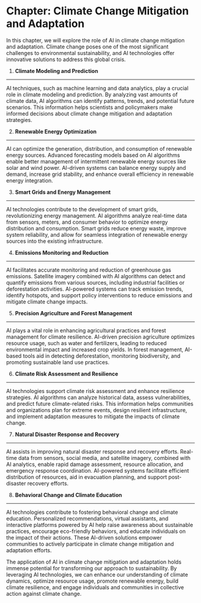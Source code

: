 Chapter: Climate Change Mitigation and Adaptation
=================================================

In this chapter, we will explore the role of AI in climate change mitigation and adaptation. Climate change poses one of the most significant challenges to environmental sustainability, and AI technologies offer innovative solutions to address this global crisis.

1. **Climate Modeling and Prediction**
--------------------------------------

AI techniques, such as machine learning and data analytics, play a crucial role in climate modeling and prediction. By analyzing vast amounts of climate data, AI algorithms can identify patterns, trends, and potential future scenarios. This information helps scientists and policymakers make informed decisions about climate change mitigation and adaptation strategies.

2. **Renewable Energy Optimization**
------------------------------------

AI can optimize the generation, distribution, and consumption of renewable energy sources. Advanced forecasting models based on AI algorithms enable better management of intermittent renewable energy sources like solar and wind power. AI-driven systems can balance energy supply and demand, increase grid stability, and enhance overall efficiency in renewable energy integration.

3. **Smart Grids and Energy Management**
----------------------------------------

AI technologies contribute to the development of smart grids, revolutionizing energy management. AI algorithms analyze real-time data from sensors, meters, and consumer behavior to optimize energy distribution and consumption. Smart grids reduce energy waste, improve system reliability, and allow for seamless integration of renewable energy sources into the existing infrastructure.

4. **Emissions Monitoring and Reduction**
-----------------------------------------

AI facilitates accurate monitoring and reduction of greenhouse gas emissions. Satellite imagery combined with AI algorithms can detect and quantify emissions from various sources, including industrial facilities or deforestation activities. AI-powered systems can track emission trends, identify hotspots, and support policy interventions to reduce emissions and mitigate climate change impacts.

5. **Precision Agriculture and Forest Management**
--------------------------------------------------

AI plays a vital role in enhancing agricultural practices and forest management for climate resilience. AI-driven precision agriculture optimizes resource usage, such as water and fertilizers, leading to reduced environmental impact and increased crop yields. In forest management, AI-based tools aid in detecting deforestation, monitoring biodiversity, and promoting sustainable land use practices.

6. **Climate Risk Assessment and Resilience**
---------------------------------------------

AI technologies support climate risk assessment and enhance resilience strategies. AI algorithms can analyze historical data, assess vulnerabilities, and predict future climate-related risks. This information helps communities and organizations plan for extreme events, design resilient infrastructure, and implement adaptation measures to mitigate the impacts of climate change.

7. **Natural Disaster Response and Recovery**
---------------------------------------------

AI assists in improving natural disaster response and recovery efforts. Real-time data from sensors, social media, and satellite imagery, combined with AI analytics, enable rapid damage assessment, resource allocation, and emergency response coordination. AI-powered systems facilitate efficient distribution of resources, aid in evacuation planning, and support post-disaster recovery efforts.

8. **Behavioral Change and Climate Education**
----------------------------------------------

AI technologies contribute to fostering behavioral change and climate education. Personalized recommendations, virtual assistants, and interactive platforms powered by AI help raise awareness about sustainable practices, encourage eco-friendly behaviors, and educate individuals on the impact of their actions. These AI-driven solutions empower communities to actively participate in climate change mitigation and adaptation efforts.

The application of AI in climate change mitigation and adaptation holds immense potential for transforming our approach to sustainability. By leveraging AI technologies, we can enhance our understanding of climate dynamics, optimize resource usage, promote renewable energy, build climate resilience, and engage individuals and communities in collective action against climate change.
